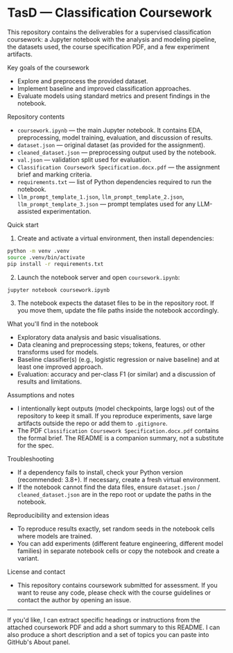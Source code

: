 # TasD — Classification Coursework

This repository contains the deliverables for a supervised classification coursework: a Jupyter notebook with the analysis and modeling pipeline, the datasets used, the course specification PDF, and a few experiment artifacts.

Key goals of the coursework
- Explore and preprocess the provided dataset.
- Implement baseline and improved classification approaches.
- Evaluate models using standard metrics and present findings in the notebook.

Repository contents
- `coursework.ipynb` — the main Jupyter notebook. It contains EDA, preprocessing, model training, evaluation, and discussion of results.
- `dataset.json` — original dataset (as provided for the assignment).
- `cleaned_dataset.json` — preprocessing output used by the notebook.
- `val.json` — validation split used for evaluation.
- `Classification Coursework Specification.docx.pdf` — the assignment brief and marking criteria.
- `requirements.txt` — list of Python dependencies required to run the notebook.
- `llm_prompt_template_1.json`, `llm_prompt_template_2.json`, `llm_prompt_template_3.json` — prompt templates used for any LLM-assisted experimentation.

Quick start

1. Create and activate a virtual environment, then install dependencies:

```bash
python -m venv .venv
source .venv/bin/activate
pip install -r requirements.txt
```

2. Launch the notebook server and open `coursework.ipynb`:

```bash
jupyter notebook coursework.ipynb
```

3. The notebook expects the dataset files to be in the repository root. If you move them, update the file paths inside the notebook accordingly.

What you'll find in the notebook
- Exploratory data analysis and basic visualisations.
- Data cleaning and preprocessing steps; tokens, features, or other transforms used for models.
- Baseline classifier(s) (e.g., logistic regression or naive baseline) and at least one improved approach.
- Evaluation: accuracy and per-class F1 (or similar) and a discussion of results and limitations.

Assumptions and notes
- I intentionally kept outputs (model checkpoints, large logs) out of the repository to keep it small. If you reproduce experiments, save large artifacts outside the repo or add them to `.gitignore`.
- The PDF `Classification Coursework Specification.docx.pdf` contains the formal brief. The README is a companion summary, not a substitute for the spec.

Troubleshooting
- If a dependency fails to install, check your Python version (recommended: 3.8+). If necessary, create a fresh virtual environment.
- If the notebook cannot find the data files, ensure `dataset.json` / `cleaned_dataset.json` are in the repo root or update the paths in the notebook.

Reproducibility and extension ideas
- To reproduce results exactly, set random seeds in the notebook cells where models are trained.
- You can add experiments (different feature engineering, different model families) in separate notebook cells or copy the notebook and create a variant.

License and contact
- This repository contains coursework submitted for assessment. If you want to reuse any code, please check with the course guidelines or contact the author by opening an issue.

---

If you'd like, I can extract specific headings or instructions from the attached coursework PDF and add a short summary to this README. I can also produce a short description and a set of topics you can paste into GitHub's About panel.
